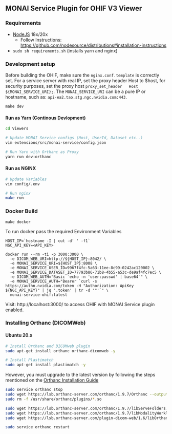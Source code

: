 

## MONAI Service Plugin for OHIF V3 Viewer


### Requirements
- [NodeJS](https://nodejs.org/en) 18x/20x
  - Follow Instructions: https://github.com/nodesource/distributions#installation-instructions
- `sudo sh requirements.sh` (installs yarn and nginx)

### Development setup
Before building the OHIF, make sure the `nginx.conf.template` is correctly set. For a service server with real IP, set the proxy header Host to $host, for security purposes, set the proxy host  `proxy_set_header   Host   ${MONAI_SERVICE_URI};`. The `MONAI_SERVICE_URI` can be a pure IP or hostname, such as: `api-ea2.tao.stg.ngc.nvidia.com:443`.

```
make dev
```

#### Run as Yarn (Continous Devlopment)
```bash
cd Viewers

# Update MONAI Service configs (Host, UserId, Dataset etc..) 
vim extensions/src/monai-service/config.json

# Run Yarn with Orthanc as Proxy
yarn run dev:orthanc
```

#### Run as NGINX
```bash
# Update Variables
vim config/.env

# Run nginx
make run
```

### Docker Build
```
make docker
```

To run docker pass the required Environment Variables
```
HOST_IP=`hostname -I | cut -d' ' -f1`
NGC_API_KEY=<API_KEY>

docker run --rm -ti -p 3000:3000 \
  -e DICOM_WEB_URI=http://${HOST_IP}:8042/ \
  -e MONAI_SERVICE_URI=${HOST_IP}:8008 \
  -e MONAI_SERVICE_USER_ID=9967f4fc-5a63-11ee-8c99-0242ac120002 \
  -e MONAI_SERVICE_DATASET_ID=77793b86-71b8-4b55-a53c-de9af4fc7ec5 \
  -e DICOM_WEB_AUTH="Basic `echo -n 'user:passwd' | base64`" \
  -e MONAI_SERVICE_AUTH="Bearer `curl -s https://authn.nvidia.com/token -H "Authorization: ApiKey ${NGC_API_KEY}" | jq '.token' | tr -d '"'`" \
  monai-service-ohif:latest
```

Visit: http://localhost:3000/  to access OHIF with MONAI Service plugin enabled.

### Installing Orthanc (DICOMWeb)

#### Ubuntu 20.x

```bash
# Install Orthanc and DICOMweb plugin
sudo apt-get install orthanc orthanc-dicomweb -y

# Install Plastimatch
sudo apt-get install plastimatch -y
```

However, you must upgrade to the latest version by following the steps mentioned on the [Orthanc Installation Guide](https://book.orthanc-server.com/users/debian-packages.html#replacing-the-package-from-the-service-by-the-lsb-binaries)

```bash
sudo service orthanc stop
sudo wget https://lsb.orthanc-server.com/orthanc/1.9.7/Orthanc --output-document /usr/sbin/Orthanc
sudo rm -f /usr/share/orthanc/plugins/*.so

sudo wget https://lsb.orthanc-server.com/orthanc/1.9.7/libServeFolders.so --output-document /usr/share/orthanc/plugins/libServeFolders.so
sudo wget https://lsb.orthanc-server.com/orthanc/1.9.7/libModalityWorklists.so --output-document /usr/share/orthanc/plugins/libModalityWorklists.so
sudo wget https://lsb.orthanc-server.com/plugin-dicom-web/1.6/libOrthancDicomWeb.so --output-document /usr/share/orthanc/plugins/libOrthancDicomWeb.so

sudo service orthanc restart
```
